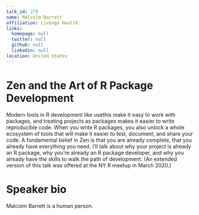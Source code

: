 ```yaml
---
talk_id: 279
name: Malcolm Barrett
affiliation: Livongo Health
links:
  homepage: null
  twitter: null
  github: null
  linkedin: null
location: United States
---
```


# Zen and the Art of R Package Development

Modern tools in R development like usethis make it easy to work with packages, and treating projects as packages makes it easier to write reproducible code. When you write R packages, you also unlock a whole ecosystem of tools that will make it easier to test, document, and share your code. A fundamental belief in Zen is that you are already complete, that you already have everything you need. I’ll talk about why your project is already an R package, why you’re already an R package developer, and why you already have the skills to walk the path of development. (An extended version of this talk was offered at the NY R meetup in March 2020.)

# Speaker bio

Malcolm Barrett is a human person.
